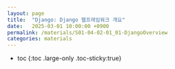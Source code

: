```yaml
---
layout: page
title:  "Django: Django 웹프레임워크 개요"
date:   2025-03-01 10:00:00 +0900
permalink: /materials/S01-04-02-01_01-DjangoOverview
categories: materials
---
```

* toc
{:toc .large-only .toc-sticky:true}
